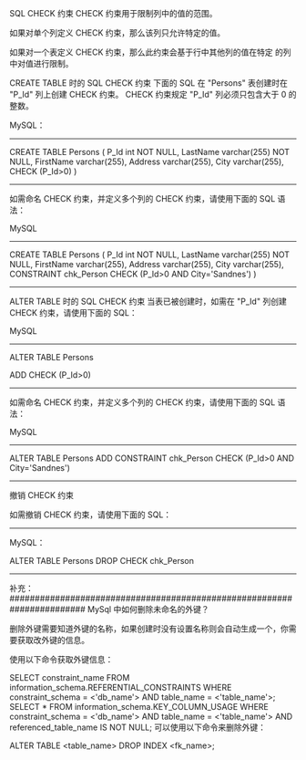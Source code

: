 SQL CHECK 约束
CHECK 约束用于限制列中的值的范围。

如果对单个列定义 CHECK 约束，那么该列只允许特定的值。

如果对一个表定义 CHECK 约束，那么此约束会基于行中其他列的值在特定
的列中对值进行限制。

CREATE TABLE 时的 SQL CHECK 约束
下面的 SQL 在 "Persons" 表创建时在 "P_Id" 列上创建 CHECK 约束。
CHECK 约束规定 "P_Id" 列必须只包含大于 0 的整数。

MySQL：
****************************************************
CREATE TABLE Persons
(
P_Id int NOT NULL,
LastName varchar(255) NOT NULL,
FirstName varchar(255),
Address varchar(255),
City varchar(255),
CHECK (P_Id>0)
)
****************************************************
如需命名 CHECK 约束，并定义多个列的 CHECK 约束，请使用下面的 SQL 语法：

MySQL
****************************************************
CREATE TABLE Persons
(
P_Id int NOT NULL,
LastName varchar(255) NOT NULL,
FirstName varchar(255),
Address varchar(255),
City varchar(255),
CONSTRAINT chk_Person CHECK (P_Id>0 AND City='Sandnes')
)
****************************************************

ALTER TABLE 时的 SQL CHECK 约束
当表已被创建时，如需在 "P_Id" 列创建 CHECK 约束，请使用下面的 SQL：

MySQL
****************************************************
ALTER TABLE Persons

ADD CHECK (P_Id>0)
****************************************************
如需命名 CHECK 约束，并定义多个列的 CHECK 约束，请使用下面的 SQL 语法：

MySQL
****************************************************
ALTER TABLE Persons
ADD CONSTRAINT chk_Person CHECK (P_Id>0 AND City='Sandnes')
****************************************************
撤销 CHECK 约束

如需撤销 CHECK 约束，请使用下面的 SQL：
****************************************************
MySQL：

ALTER TABLE Persons
DROP CHECK chk_Person
****************************************************


补充：
#######################################################################
MySql 中如何删除未命名的外键？

删除外键需要知道外键的名称，如果创建时没有设置名称则会自动生成一个，你需要获取改外键的信息。

使用以下命令获取外键信息：

SELECT
  constraint_name
FROM
  information_schema.REFERENTIAL_CONSTRAINTS
WHERE
  constraint_schema = <'db_name'> AND table_name = <'table_name'>;
SELECT *
FROM
  information_schema.KEY_COLUMN_USAGE
WHERE
  constraint_schema = <'db_name'> AND table_name = <'table_name'> AND   
  referenced_table_name IS NOT NULL;
可以使用以下命令来删除外键：

ALTER TABLE <table_name> DROP INDEX <fk_name>;